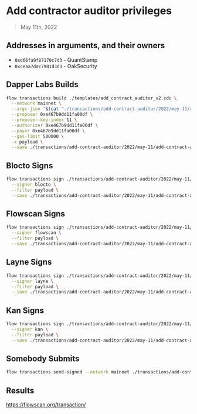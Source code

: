 # Add contractor auditor privileges

> May 11th, 2022

## Addresses in arguments, and their owners

- `0xd66fa9f87170c7d3` - QuantStamp
- `0xceaa7dac7981d3d3` - OakSecurity

## Dapper Labs Builds

```sh
flow transactions build ./templates/add_contract_auditor_v2.cdc \
  --network mainnet \
  --args-json "$(cat "./transactions/add-contract-auditor/2022/may-11/arguments.json")" \
  --proposer 0xe467b9dd11fa00df \
  --proposer-key-index 11 \
  --authorizer 0xe467b9dd11fa00df \
  --payer 0xe467b9dd11fa00df \
  --gas-limit 500000 \
  -x payload \
  --save ./transactions/add-contract-auditor/2022/may-11/add-contract-auditor-may-11-unsigned.rlp
```

## Blocto Signs

```sh
flow transactions sign ./transactions/add-contract-auditor/2022/may-11/add-contract-auditor-may-11-unsigned.rlp \
  --signer blocto \
  --filter payload \
  --save ./transactions/add-contract-auditor/2022/may-11/add-contract-auditor-may-11-sig-1.rlp
```

## Flowscan Signs

```sh
flow transactions sign ./transactions/add-contract-auditor/2022/may-11/add-contract-auditor-may-11-sig-1.rlp \
  --signer flowscan \
  --filter payload \
  --save ./transactions/add-contract-auditor/2022/may-11/add-contract-auditor-may-11-sig-2.rlp
```

## Layne Signs

```sh
flow transactions sign ./transactions/add-contract-auditor/2022/may-11/add-contract-auditor-may-11-sig-2.rlp \
  --signer layne \
  --filter payload \
  --save ./transactions/add-contract-auditor/2022/may-11/add-contract-auditor-may-11-sig-3.rlp
```

## Kan Signs

```sh
flow transactions sign ./transactions/add-contract-auditor/2022/may-11/add-contract-auditor-may-11-sig-3.rlp \
  --signer kan \
  --filter payload \
  --save ./transactions/add-contract-auditor/2022/may-11/add-contract-auditor-may-11-sig-complete.rlp
```


## Somebody Submits

```sh
flow transactions send-signed --network mainnet ./transactions/add-contract-auditor/2022/may-11/add-contract-auditor-may-11-sig-complete.rlp
```

## Results

https://flowscan.org/transaction/
